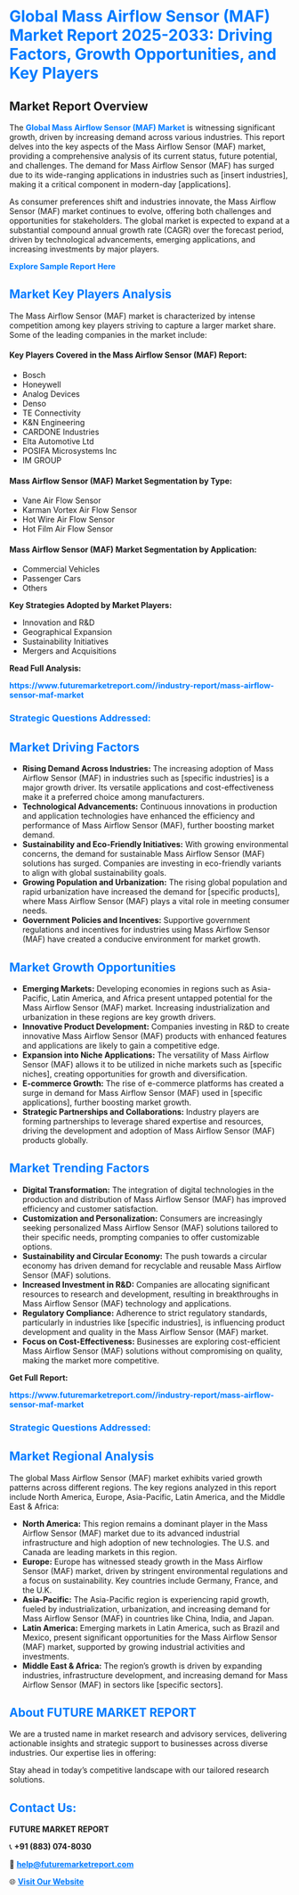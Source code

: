 <h1 style="color: #007BFF;">Global Mass Airflow Sensor (MAF) Market Report 2025-2033: Driving Factors, Growth Opportunities, and Key Players</h1>

<section id="overview">
<h2>Market Report Overview</h2>
<p>The <a href="https://www.futuremarketreport.com//industry-report/mass-airflow-sensor-maf-market" style="color: #007BFF; text-decoration: none;"><strong>Global Mass Airflow Sensor (MAF) Market</strong></a> is witnessing significant growth, driven by increasing demand across various industries. This report delves into the key aspects of the Mass Airflow Sensor (MAF) market, providing a comprehensive analysis of its current status, future potential, and challenges. The demand for Mass Airflow Sensor (MAF) has surged due to its wide-ranging applications in industries such as [insert industries], making it a critical component in modern-day [applications].</p>
<p>As consumer preferences shift and industries innovate, the Mass Airflow Sensor (MAF) market continues to evolve, offering both challenges and opportunities for stakeholders. The global market is expected to expand at a substantial compound annual growth rate (CAGR) over the forecast period, driven by technological advancements, emerging applications, and increasing investments by major players.</p>
</section>

<section id="overview">
<p><a href="https://www.futuremarketreport.com//request-sample/reportId=58693" style="color: #007BFF; text-decoration: none;"><strong>Explore Sample Report Here</strong></a></p>
</section>

<section id="key-players">
<h2 style="color: #007BFF;">Market Key Players Analysis</h2>
<p>The Mass Airflow Sensor (MAF) market is characterized by intense competition among key players striving to capture a larger market share. Some of the leading companies in the market include:</p>
<h4>Key Players Covered in the Mass Airflow Sensor (MAF) Report:</h4>
<ul><li>Bosch</li><li>Honeywell</li><li>Analog Devices</li><li>Denso</li><li>TE Connectivity</li><li>K&amp;N Engineering</li><li>CARDONE Industries</li><li>Elta Automotive Ltd</li><li>POSIFA Microsystems Inc</li><li>IM GROUP</li></ul>
<h4>Mass Airflow Sensor (MAF) Market Segmentation by Type:</h4>
<ul><li>Vane Air Flow Sensor</li><li>Karman Vortex Air Flow Sensor</li><li>Hot Wire Air Flow Sensor</li><li>Hot Film Air Flow Sensor</li></ul>

<h4>Mass Airflow Sensor (MAF) Market Segmentation by Application:</h4>
<ul><li>Commercial Vehicles</li><li>Passenger Cars</li><li>Others</li></ul>
<p><strong>Key Strategies Adopted by Market Players:</strong></p>
<ul>
<li>Innovation and R&D</li>
<li>Geographical Expansion</li>
<li>Sustainability Initiatives</li>
<li>Mergers and Acquisitions</li>
</ul>
</section>

<section>
<p><strong>Read Full Analysis: </strong></p><a href="https://www.futuremarketreport.com//industry-report/mass-airflow-sensor-maf-market" style="color: #007BFF; text-decoration: none;"><strong>https://www.futuremarketreport.com//industry-report/mass-airflow-sensor-maf-market</strong></a>
<h3 style="color: #007BFF;">Strategic Questions Addressed:</h3>
</section>

<section id="driving-factors">
<h2 style="color: #007BFF;">Market Driving Factors</h2>
<ul>
<li><strong>Rising Demand Across Industries:</strong> The increasing adoption of Mass Airflow Sensor (MAF) in industries such as [specific industries] is a major growth driver. Its versatile applications and cost-effectiveness make it a preferred choice among manufacturers.</li>
<li><strong>Technological Advancements:</strong> Continuous innovations in production and application technologies have enhanced the efficiency and performance of Mass Airflow Sensor (MAF), further boosting market demand.</li>
<li><strong>Sustainability and Eco-Friendly Initiatives:</strong> With growing environmental concerns, the demand for sustainable Mass Airflow Sensor (MAF) solutions has surged. Companies are investing in eco-friendly variants to align with global sustainability goals.</li>
<li><strong>Growing Population and Urbanization:</strong> The rising global population and rapid urbanization have increased the demand for [specific products], where Mass Airflow Sensor (MAF) plays a vital role in meeting consumer needs.</li>
<li><strong>Government Policies and Incentives:</strong> Supportive government regulations and incentives for industries using Mass Airflow Sensor (MAF) have created a conducive environment for market growth.</li>
</ul>
</section>

<section id="growth-opportunities">
<h2 style="color: #007BFF;">Market Growth Opportunities</h2>
<ul>
<li><strong>Emerging Markets:</strong> Developing economies in regions such as Asia-Pacific, Latin America, and Africa present untapped potential for the Mass Airflow Sensor (MAF) market. Increasing industrialization and urbanization in these regions are key growth drivers.</li>
<li><strong>Innovative Product Development:</strong> Companies investing in R&D to create innovative Mass Airflow Sensor (MAF) products with enhanced features and applications are likely to gain a competitive edge.</li>
<li><strong>Expansion into Niche Applications:</strong> The versatility of Mass Airflow Sensor (MAF) allows it to be utilized in niche markets such as [specific niches], creating opportunities for growth and diversification.</li>
<li><strong>E-commerce Growth:</strong> The rise of e-commerce platforms has created a surge in demand for Mass Airflow Sensor (MAF) used in [specific applications], further boosting market growth.</li>
<li><strong>Strategic Partnerships and Collaborations:</strong> Industry players are forming partnerships to leverage shared expertise and resources, driving the development and adoption of Mass Airflow Sensor (MAF) products globally.</li>
</ul>
</section>

<section id="trending-factors">
<h2 style="color: #007BFF;">Market Trending Factors</h2>
<ul>
<li><strong>Digital Transformation:</strong> The integration of digital technologies in the production and distribution of Mass Airflow Sensor (MAF) has improved efficiency and customer satisfaction.</li>
<li><strong>Customization and Personalization:</strong> Consumers are increasingly seeking personalized Mass Airflow Sensor (MAF) solutions tailored to their specific needs, prompting companies to offer customizable options.</li>
<li><strong>Sustainability and Circular Economy:</strong> The push towards a circular economy has driven demand for recyclable and reusable Mass Airflow Sensor (MAF) solutions.</li>
<li><strong>Increased Investment in R&D:</strong> Companies are allocating significant resources to research and development, resulting in breakthroughs in Mass Airflow Sensor (MAF) technology and applications.</li>
<li><strong>Regulatory Compliance:</strong> Adherence to strict regulatory standards, particularly in industries like [specific industries], is influencing product development and quality in the Mass Airflow Sensor (MAF) market.</li>
<li><strong>Focus on Cost-Effectiveness:</strong> Businesses are exploring cost-efficient Mass Airflow Sensor (MAF) solutions without compromising on quality, making the market more competitive.</li>
</ul>
</section>

<section>
<p><strong>Get Full Report: </strong></p><a href="https://www.futuremarketreport.com//industry-report/mass-airflow-sensor-maf-market" style="color: #007BFF; text-decoration: none;"><strong>https://www.futuremarketreport.com//industry-report/mass-airflow-sensor-maf-market</strong></a>
<h3 style="color: #007BFF;">Strategic Questions Addressed:</h3>
</section>


<section id="regional-analysis">
<h2 style="color: #007BFF;">Market Regional Analysis</h2>
<p>The global Mass Airflow Sensor (MAF) market exhibits varied growth patterns across different regions. The key regions analyzed in this report include North America, Europe, Asia-Pacific, Latin America, and the Middle East & Africa:</p>
<ul>
<li><strong>North America:</strong> This region remains a dominant player in the Mass Airflow Sensor (MAF) market due to its advanced industrial infrastructure and high adoption of new technologies. The U.S. and Canada are leading markets in this region.</li>
<li><strong>Europe:</strong> Europe has witnessed steady growth in the Mass Airflow Sensor (MAF) market, driven by stringent environmental regulations and a focus on sustainability. Key countries include Germany, France, and the U.K.</li>
<li><strong>Asia-Pacific:</strong> The Asia-Pacific region is experiencing rapid growth, fueled by industrialization, urbanization, and increasing demand for Mass Airflow Sensor (MAF) in countries like China, India, and Japan.</li>
<li><strong>Latin America:</strong> Emerging markets in Latin America, such as Brazil and Mexico, present significant opportunities for the Mass Airflow Sensor (MAF) market, supported by growing industrial activities and investments.</li>
<li><strong>Middle East & Africa:</strong> The region’s growth is driven by expanding industries, infrastructure development, and increasing demand for Mass Airflow Sensor (MAF) in sectors like [specific sectors].</li>
</ul>
</section>

<footer>
<h2 style="color: #007BFF;">About FUTURE MARKET REPORT</h2>
<p>We are a trusted name in market research and advisory services, delivering actionable insights and strategic support to businesses across diverse industries. Our expertise lies in offering:</p>

<p>Stay ahead in today’s competitive landscape with our tailored research solutions.</p>

<h2 style="color: #007BFF;">Contact Us:</h2>
<p><strong>FUTURE MARKET REPORT</strong></p>
<p>📞 <strong>+91 (883) 074-8030</strong></p>
<p>📧 <strong><a href="mailto:help@futuremarketreport.com" style="color: #007BFF;">help@futuremarketreport.com</a></strong></p>
<p>🌐 <strong><a href="https://www.futuremarketreport.com/" style="color: #007BFF;">Visit Our Website</a></strong></p>
</footer>